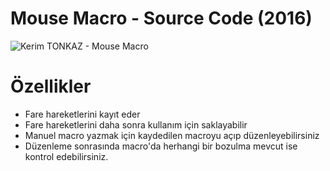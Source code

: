# Mouse Macro - Source Code (2016)

![Kerim TONKAZ - Mouse Macro](http://git.piednight.com/img/macro.png)

# Özellikler

  - Fare hareketlerini kayıt eder
  - Fare hareketlerini daha sonra kullanım için saklayabilir
  - Manuel macro yazmak için kaydedilen macroyu açıp düzenleyebilirsiniz
  - Düzenleme sonrasında macro'da herhangi bir bozulma mevcut ise kontrol edebilirsiniz.
